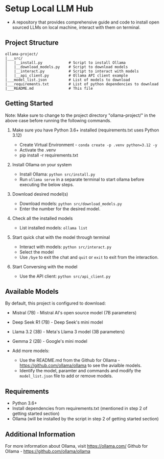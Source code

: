 # Setup Local LLM Hub
- A repository that provides comprehensive guide and code to install open sourced LLMs on local machine, interact with them on terminal.

## Project Structure

```
ollama-project/
|___src/
│   |__install.py            # Script to install Ollama
│   |__download_models.py    # Script to download models
│   |__interact.py           # Script to interact with models
│   |__api_client.py         # Ollama API client example
|___model_list.json          # List of models to download
|___requirements.txt         # List of python dependencies to download
|___README.md                # This file
```

## Getting Started

Note: Make sure to change to the project directory "ollama-project/" in the above case before running the following commands.

1. Make sure you have Python 3.6+ installed (requirements.txt uses Python 3.12)
   - Create Virtual Environment - `conda create -p .venv python=3.12 -y`
   - Activate the .venv
   - pip install -r requirements.txt

2. Install Ollama on your system
   - Install Ollama: `python src/install.py`
   - Run `ollama serve` in a separate terminal to start ollama before executing the below steps.

3. Download desired model(s)
   - Download models: `python src/download_models.py`
   - Enter the number for the desired model.

4. Check all the installed models
   - List installed models: `ollama list`

5. Start quick chat with the model through terminal
   - Interact with models: `python src/interact.py`
   - Select the model
   - Use `/bye` to exit the chat and `quit` or `exit` to exit from the interaction.

6. Start Conversing with the model
   - Use the API client: `python src/api_client.py`

## Available Models

By default, this project is configured to download:
- Mistral (7B) - Mistral AI's open source model (7B parameters)
- Deep Seek R1 (7B) - Deep Seek's mini model
- Llama 3.2 (3B) - Meta's Llama 3 model (3B parameters)
- Gemma 2 (2B) - Google's mini model

- Add more models:
   - Use the README.md from the Github for Ollama - https://github.com/ollama/ollama to see the avialble models.
   - Identify the model, paramter and commands and modify the `model_list.json` file to add or remove models.

## Requirements

- Python 3.6+
- Install dependencies from requirements.txt (mentioned in step 2 of getting started section)
- Ollama (will be installed by the script in step 2 of getting started section)

## Additional Information
For more information about Ollama, visit https://ollama.com/
Github for Ollama - https://github.com/ollama/ollama
